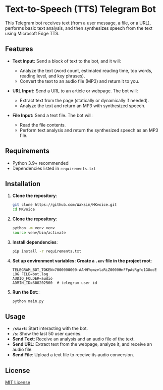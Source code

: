 # Text-to-Speech (TTS) Telegram Bot

This Telegram bot receives text (from a user message, a file, or a URL), performs basic text analysis, and then synthesizes speech from the text using Microsoft Edge TTS.

## Features

- **Text Input:** Send a block of text to the bot, and it will:
  - Analyze the text (word count, estimated reading time, top words, reading level, and key phrases).
  - Convert the text to an audio file (MP3) and return it to you.

- **URL Input:** Send a URL to an article or webpage. The bot will:
  - Extract text from the page (statically or dynamically if needed).
  - Analyze the text and return an MP3 with synthesized speech.

- **File Input:** Send a text file. The bot will:
  - Read the file contents.
  - Perform text analysis and return the synthesized speech as an MP3 file.

## Requirements

- Python 3.9+ recommended
- Dependencies listed in `requirements.txt`

## Installation

1. **Clone the repository**:
   ```bash
   git clone https://github.com/Waksim/MKvoice.git
   cd MKvoice
    ```
   
2. **Clone the repository**:
   ```bash
   python -m venv venv
   source venv/bin/activate
    ```
   
3. **Install dependencies**:
   ```bash
   pip install -r requirements.txt
   ```
   
4. **Set up environment variables: Create a `.env` file in the project root**:
   ```env
   TELEGRAM_BOT_TOKEN=7000000000:AAHHYqmzvlaRiZ0000HnFFpAsRgfo1GUooE
   LOG_FILE=bot.log
   AUDIO_FOLDER=audio
   ADMIN_ID=300202500  # telegram user id
   ```
   
5. **Run the Bot:**:
   ```bash
   python main.py
   ```
   
## Usage
- **`/start`**: Start interacting with the bot.
- **`/s`**: Show the last 50 user queries.
- **Send Text**: Receive an analysis and an audio file of the text.
- **Send URL**: Extract text from the webpage, analyze it, and receive an audio file.
- **Send File**: Upload a text file to receive its audio conversion.

## License
[MIT License](https://mit-license.org/)
